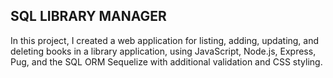 ## SQL LIBRARY MANAGER
In this project, I created a web application for listing, adding, updating, and deleting books in a library application, using JavaScript, Node.js, Express, Pug, and the SQL ORM Sequelize with additional validation and CSS styling.
